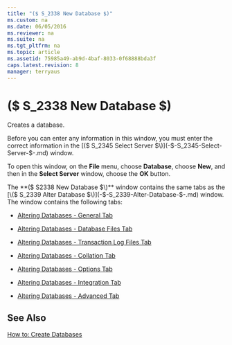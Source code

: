 ```yaml
---
title: "($ S_2338 New Database $)"
ms.custom: na
ms.date: 06/05/2016
ms.reviewer: na
ms.suite: na
ms.tgt_pltfrm: na
ms.topic: article
ms.assetid: 75985a49-ab9d-4baf-8033-0f68888bda3f
caps.latest.revision: 8
manager: terryaus
---
```

# ($ S_2338 New Database $)
Creates a database.  
  
 Before you can enter any information in this window, you must enter the correct information in the [\($ S\_2345 Select Server $\)](-$-S_2345-Select-Server-$-.md) window.  
  
 To open this window, on the **File** menu, choose **Database**, choose **New**, and then in the **Select Server** window, choose the **OK** button.  
  
 The **\($ S2338 New Database $\)** window contains the same tabs as the [\($ S\_2339 Alter Database $\)](-$-S_2339-Alter-Database-$-.md) window. The window contains the following tabs:  
  
-   [Altering Databases \- General Tab](Altering-Databases---General-Tab.md)  
  
-   [Altering Databases \- Database Files Tab](Altering-Databases---Database-Files-Tab.md)  
  
-   [Altering Databases \- Transaction Log Files Tab](Altering-Databases---Transaction-Log-Files-Tab.md)  
  
-   [Altering Databases \- Collation Tab](Altering-Databases---Collation-Tab.md)  
  
-   [Altering Databases \- Options Tab](Altering-Databases---Options-Tab.md)  
  
-   [Altering Databases \- Integration Tab](Altering-Databases---Integration-Tab.md)  
  
-   [Altering Databases \- Advanced Tab](Altering-Databases---Advanced-Tab.md)  
  
## See Also  
 [How to: Create Databases](../Topic/How%20to:%20Create%20Databases.md)